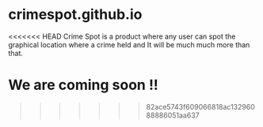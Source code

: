 crimespot.github.io
===================
<<<<<<< HEAD
Crime Spot is a product where any user can spot the graphical location where a crime held and It will be much much more than that.

We are coming soon !!
=======
>>>>>>> 82ace5743f609066818ac13296088886051aa637
